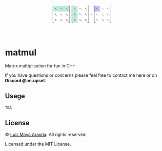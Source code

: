 <br>

<p align="center">
<a href="https://github.com/3SUM"><img width="200" src="./logo/matmul.png" alt="matmul logo"></a>
</p>

<br>

# matmul

Matrix multiplication for fun in C++

If you have questions or concerns please feel free to contact me here or on **Discord @im.upset**.

## Usage

```
TBA
```

## License

&copy; [Luis Maya Aranda](https://github.com/3SUM). All rights reserved.

Licensed under the MIT License.
